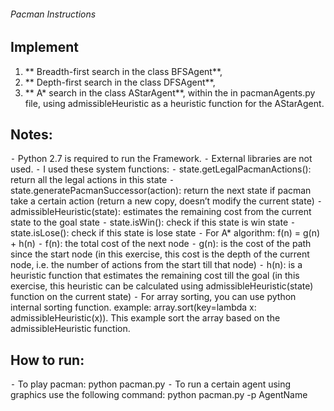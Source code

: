 ###### Pacman Instructions ######

## Implement ##
1. ** Breadth-first search in the class BFSAgent**, 
2. ** Depth-first search in the class DFSAgent**, 
3. ** A* search in the class AStarAgent**,
within the in pacmanAgents.py file, using admissibleHeuristic as a heuristic function for the AStarAgent.


## Notes: ##
⁃ Python 2.7 is required to run the Framework.
⁃ External libraries are not used.
⁃ I used these system functions:
  ⁃ state.getLegalPacmanActions(): return all the legal actions in this state
  ⁃ state.generatePacmanSuccessor(action): return the next state if pacman take a certain action (return a new copy, doesn’t modify the current state)
  ⁃ admissibleHeuristic(state): estimates the remaining cost from the current state to the goal state
  ⁃ state.isWin(): check if this state is win state
  ⁃ state.isLose(): check if this state is lose state
⁃ For A* algorithm: f(n) = g(n) + h(n)
⁃ f(n): the total cost of the next node
⁃ g(n): is the cost of the path since the start node (in this exercise, this cost is the depth of the current node, i.e. the number of actions from the start till that node)
⁃ h(n): is a heuristic function that estimates the remaining cost till the goal (in this exercise, this heuristic can be calculated using admissibleHeuristic(state) function on the current state)
⁃ For array sorting, you can use python internal sorting function. example: array.sort(key=lambda x: admissibleHeuristic(x)). This example sort the array based on the admissibleHeuristic function.


## How to run: ##
⁃ To play pacman:
python pacman.py
⁃ To run a certain agent using graphics use the following command:
python pacman.py -p AgentName
